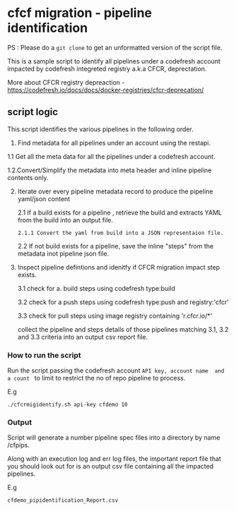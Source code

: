 # cfcf migration - pipeline identification

PS : Please do a ```git clone``` to get an unformatted version of the script file.

This is a sample script to identify all pipelines under a codefresh account impacted by  codefresh integreted registry a.k.a CFCR, deprectation.

More about CFCR registry depreaction - https://codefresh.io/docs/docs/docker-registries/cfcr-deprecation/

## script logic

This script identifies the various pipelines in the following order.

1. Find metadata for all pipelines under an account using the restapi.

  1.1 Get all the meta data for all the pipelines under a codefresh account.
  
  1.2.Convert/Simplify the metadata into meta header and inline pipeline contents only.

2. Iterate over every pipeline metadata record to produce the pipeline yaml/json content
    
     2.1 If a build exists for a pipeline , retrieve the build and extracts YAML from the build into an output file.
      
       2.1.1 Convert the yaml from build into a JSON representaion file.
       
     2.2 If not build exists for a pipeline, save the inline "steps" from the metadata inot pipeline json file.
     
3. Inspect pipeline defintions and idenitfy if CFCR migration impact step exists.
 
     3.1 check for a. build steps using codefresh  type:build
     
     3.2 check for a push steps using codefresh type:push and registry:'cfcr'
     
     3.3 check for pull steps using image registry containing 'r.cfcr.io/*'
     
     collect the pipeline and steps details of those pipelines matching 3.1, 3.2 and 3.3 criteria into an output csv report file.

### How to run the script

Run the script passing the codefresh account ```API key, account name  and a count ``` to limit to restrict the no of repo pipeline to process.

E.g 

```
./cfcrmigidentify.sh api-key cfdemo 10
```

### Output

Script will generate a number pipeline spec files into a directory by name /cfpips.

Along with an execution log and err log files, the important report file that you should look out for is an output csv file containing all the impacted pipelines.

E.g 
```
cfdemo_pipidentification_Report.csv
